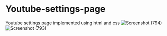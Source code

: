 # Youtube-settings-page
Youtube settings page implemented using html and css
![Screenshot (794)](https://user-images.githubusercontent.com/59961654/160842936-a3d675f0-c4f6-4547-a2e4-2008312073a4.png)
![Screenshot (793)](https://user-images.githubusercontent.com/59961654/160842944-c600b131-58c1-409c-afef-95a19b4ad067.png)
